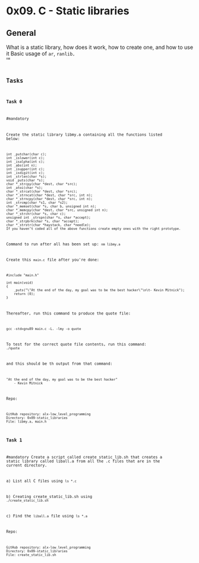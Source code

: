 # 0x09. C - Static libraries

## General
What is a static library, how does it work, how to create one, and how to use it
Basic usage of <code>ar</code>, <code>ranlib<code>, <code>nm</code>

## Tasks
### Task 0
#mandatory

Create the static library libmy.a containing all the functions listed below:

    int _putchar(char c);
    int _islower(int c);
    int _isalpha(int c);
    int _abs(int n);
    int _isupper(int c);
    int _isdigit(int c);
    int _strlen(char *s);
    void _puts(char *s);
    char *_strcpy(char *dest, char *src);
    int _atoi(char *s);
    char *_strcat(char *dest, char *src);
    char *_strncat(char *dest, char *src, int n);
    char *_strncpy(char *dest, char *src, int n);
    int _strcmp(char *s1, char *s2);
    char *_memset(char *s, char b, unsigned int n);
    char *_memcpy(char *dest, char *src, unsigned int n);
    char *_strchr(char *s, char c);
    unsigned int _strspn(char *s, char *accept);
    char *_strpbrk(char *s, char *accept);
    char *_strstr(char *haystack, char *needle);
    If you haven’t coded all of the above functions create empty ones with the right prototype.

Command to run after all has been set up: <code>nm libmy.a</code>

Create this <code>main.c</code> file after you're done:

    #include "main.h"

    int main(void)
    {
        _puts("\"At the end of the day, my goal was to be the best hacker\"\n\t- Kevin Mitnick");
        return (0);
    }

Thereafter, run this command to produce the quote file:

    gcc -std=gnu89 main.c -L. -lmy -o quote

To test for the correct quote file contents, run this command: <code>./quote</code>

and this should be th output from that command:

    "At the end of the day, my goal was to be the best hacker"
        - Kevin Mitnick

Repo:

    GitHub repository: alx-low_level_programming
    Directory: 0x09-static_libraries
    File: libmy.a, main.h
   

### Task 1
#mandatory
Create a script called create_static_lib.sh that creates a static library called liball.a from all the .c files that are in the current directory.

a) List all C files using <code>ls *.c</code>

b) Creating create_static_lib.sh using <code>./create_static_lib.sh</code>

c) Find the <code>liball.a</code> file using <code>ls *.a</code>

Repo:

    GitHub repository: alx-low_level_programming
    Directory: 0x09-static_libraries
    File: create_static_lib.sh


